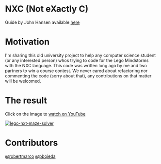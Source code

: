 # NXC (Not eXactly C)
Guide by John Hansen available [here](http://user.engineering.uiowa.edu/~cie/Labs/NXC_Guide.pdf)

# Motivation
I'm sharing this old university project to help any computer science student (or any interested person) whos trying to code for the Lego Mindstorms with the NXC language. This code was written long ago by me and two partners to win a course contest. We never cared about refactoring nor commenting the code (sorry about that), any contributions on that matter will be welcomed.

# The result
Click on the image to [watch on YouTube](http://www.youtube.com/watch?v=zefTnkWWoUg)

[![lego-nxt-maze-solver](http://img.youtube.com/vi/zefTnkWWoUg/0.jpg)](http://www.youtube.com/watch?v=zefTnkWWoUg)

# Contributors
[@robertmarco](https://twitter.com/robertmarco)
[@pbojeda](https://twitter.com/pbojeda)